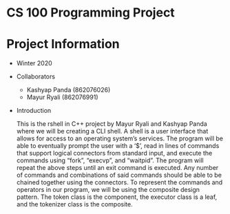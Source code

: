 # CS 100 Programming Project

# Project Information
* Winter 2020
* Collaborators
  * Kashyap Panda (862076026)
  * Mayur Ryali (862076991)
  
* Introduction

    This is the rshell in C++ project by Mayur Ryali and Kashyap Panda where we will be creating a CLI shell. A shell is a user interface that allows for access to an operating system’s services. The program will be able to eventually prompt the user with a ‘$’, read in lines of commands that support logical connectors from standard input, and execute the commands using “fork”, “execvp”, and “waitpid”. The program will repeat the above steps until an exit command is executed. Any number of commands and combinations of said commands should be able to be chained together using the connectors. To represent the commands and operators in our program, we will be using the composite design pattern. The token class is the component, the executor class is a leaf, and the tokenizer class is the composite. 
